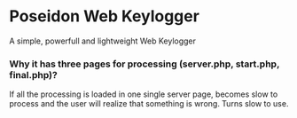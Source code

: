 # Poseidon Web Keylogger
A simple, powerfull and lightweight Web Keylogger

### Why it has three pages for processing (server.php, start.php, final.php)?

If all the processing is loaded in one single server page, becomes slow to process and the user will realize that something is wrong. Turns slow to use.

